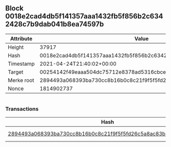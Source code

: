 ## Block 0018e2cad4db5f141357aaa1432fb5f856b2c6342428c7b9dab041b8ea74597b

Attribute | Value
--- | ---
Height | 37917
Hash | 0018e2cad4db5f141357aaa1432fb5f856b2c6342428c7b9dab041b8ea74597b
Timestamp | 2021-04-24T21:40:02+00:00
Target | 00254142f49eaaa504dc75712e8378ad5316cbcead634704b3734b6271167cc4
Merke root | 2894493a068393ba730cc8b16b0c8c21f9f5f5fd26c5a8ac83b144a348545a5b
Nonce | 1814902737

```

```

### Transactions

Hash | Amount
--- | ---
[2894493a068393ba730cc8b16b0c8c21f9f5f5fd26c5a8ac83b144a348545a5b](2894493a068393ba730cc8b16b0c8c21f9f5f5fd26c5a8ac83b144a348545a5b.md) | 10.00000000 SKEPTI 
